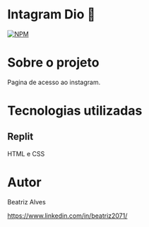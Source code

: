 # Intagram Dio :lock_with_ink_pen:

[![NPM](https://img.shields.io/npm/l/react)](https://github.com/bea3853/Calculadora/blob/main/LICENSE)

  

#  Sobre o projeto

  
Pagina de acesso ao instagram.   

  
#  Tecnologias utilizadas

##  Replit

HTML e CSS


#  Autor

  
Beatriz Alves
 

https://www.linkedin.com/in/beatriz2071/
